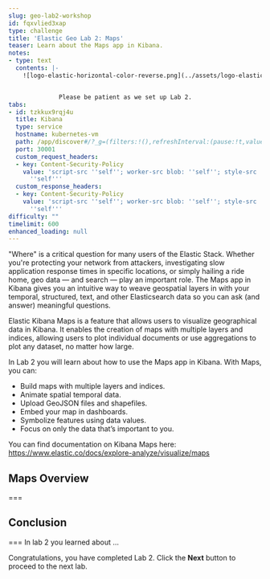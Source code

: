 ```yaml
---
slug: geo-lab2-workshop
id: fqxvlied3xap
type: challenge
title: 'Elastic Geo Lab 2: Maps'
teaser: Learn about the Maps app in Kibana.
notes:
- type: text
  contents: |-
    ![logo-elastic-horizontal-color-reverse.png](../assets/logo-elastic-horizontal-color-reverse.png)


              Please be patient as we set up Lab 2.
tabs:
- id: tzkkux9rqj4u
  title: Kibana
  type: service
  hostname: kubernetes-vm
  path: /app/discover#/?_g=(filters:!(),refreshInterval:(pause:!t,value:60000),time:(from:now-48h,to:now))&_a=(columns:!(),dataSource:(dataViewId:trimet-geo-workshop-data,type:dataView),filters:!(),interval:auto,query:(language:kuery,query:''),sort:!(!('@timestamp',desc)))
  port: 30001
  custom_request_headers:
  - key: Content-Security-Policy
    value: 'script-src ''self''; worker-src blob: ''self''; style-src ''unsafe-inline''
      ''self'''
  custom_response_headers:
  - key: Content-Security-Policy
    value: 'script-src ''self''; worker-src blob: ''self''; style-src ''unsafe-inline''
      ''self'''
difficulty: ""
timelimit: 600
enhanced_loading: null
---
```

"Where" is a critical question for many users of the Elastic Stack. Whether you're protecting your network from attackers, investigating slow application response times in specific locations, or simply hailing a ride home, geo data — and search — play an important role. The Maps app in Kibana gives you an intuitive way to weave geospatial layers in with your temporal, structured, text, and other Elasticsearch data so you can ask (and answer) meaningful questions.

Elastic Kibana Maps is a feature that allows users to visualize geographical data in Kibana. It enables the creation of maps with multiple layers and indices, allowing users to plot individual documents or use aggregations to plot any dataset, no matter how large.

In Lab 2 you will learn about how to use the Maps app in Kibana.  With Maps, you can:

- Build maps with multiple layers and indices.
- Animate spatial temporal data.
- Upload GeoJSON files and shapefiles.
- Embed your map in dashboards.
- Symbolize features using data values.
- Focus on only the data that’s important to you.

You can find documentation on Kibana Maps here: https://www.elastic.co/docs/explore-analyze/visualize/maps

## Maps Overview
===


## Conclusion
===
In lab 2 you learned about ...

Congratulations, you have completed Lab 2. Click the **Next** button to proceed to the next lab.